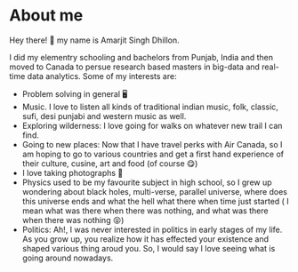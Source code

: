 
# About me 
Hey there! 👋 my name is Amarjit Singh Dhillon.

 I did my elementry schooling and bachelors from Punjab, India and then moved to Canada to persue research based masters in big-data and real-time data analytics. Some of my interests are:

- Problem solving in general 🖥️ 
- Music. I love to listen all kinds of traditional indian music, folk, classic, sufi, desi punjabi and western music as well.
- Exploring wilderness: I love going for walks on whatever new trail I can find.
-  Going to new places: Now that I have travel perks with Air Canada, so I am hoping to go to various countries and get a first hand experience of their culture, cusine, art and food (of course 😋)
- I love taking photographs 📸 
- Physics used to be my favourite subject in high school, so I grew up wondering about black holes, multi-verse, parallel universe, where does this universe ends and what the hell what there when time just started ( I mean what was there when there was nothing, and what was there when there was nothing 😝)
- Politics: Ah!, I was never interested in politics in early stages of my life. As you grow up, you realize how it has effected your existence and shaped various thing aroud you. So, I would say I love seeing what is going around nowadays.

